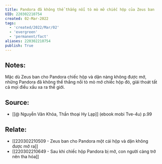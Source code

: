 ```yaml
---
title: Pandora đã không thể thắng nổi tò mò mở chiếc hộp của Zeus ban
UID: 220302210754
created: 02-Mar-2022
tags:
  - 'created/2022/Mar/02'
  - 'evergreen'
  - 'permanent/fact'
aliases: 220302210754
publish: True
---
```

## Notes:
Mặc dù Zeus ban cho Pandora chiếc hộp và dặn nàng không được mở, những Pandora đã không thể thắng nổi tò mò mở chiếc hộp đó, giải thoát tất cả mọi điều xấu xa ra thế giới.

## Source:
- [[@ Nguyễn Văn Khỏa, Thần thoại Hy Lạp]] (ebook mobi Tve-4u) p.99

## Relate:
- [[220302210509 - Zeus ban cho Pandora một cái hộp và dặn không được mở ra]]
- [[220302210649 - Sau khi chiếc hộp Pandora bị mở, con người càng trở nên tha hóa]]